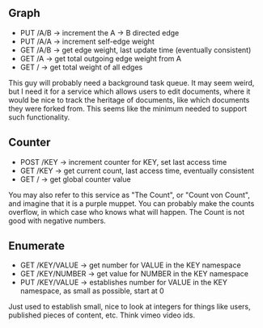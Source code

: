 Graph
-----

* PUT /A/B -> increment the A -> B directed edge
* PUT /A/A -> increment self-edge weight
* GET /A/B -> get edge weight, last update time (eventually consistent)
* GET /A   -> get total outgoing edge weight from A
* GET /    -> get total weight of all edges

This guy will probably need a background task queue. It may seem weird, but I need it for a service which allows users to edit documents, where it would be nice to track the heritage of documents, like which documents they were forked from. This seems like the minimum needed to support such functionality.

Counter
-------

* POST /KEY -> increment counter for KEY, set last access time
* GET  /KEY -> get current count, last access time, eventually consistent
* GET  /    -> get global counter value

You may also refer to this service as "The Count", or "Count von Count", and imagine that it is a purple muppet. You can probably make the counts overflow, in which case who knows what will happen. The Count is not good with negative numbers.

Enumerate
---------

* GET /KEY/VALUE -> get number for VALUE in the KEY namespace
* GET /KEY/NUMBER -> get value for NUMBER in the KEY namespace
* PUT /KEY/VALUE -> establishes number for VALUE in the KEY namespace, as small as possible, start at 0

Just used to establish small, nice to look at integers for things like users, published pieces of content, etc. Think vimeo video ids.
